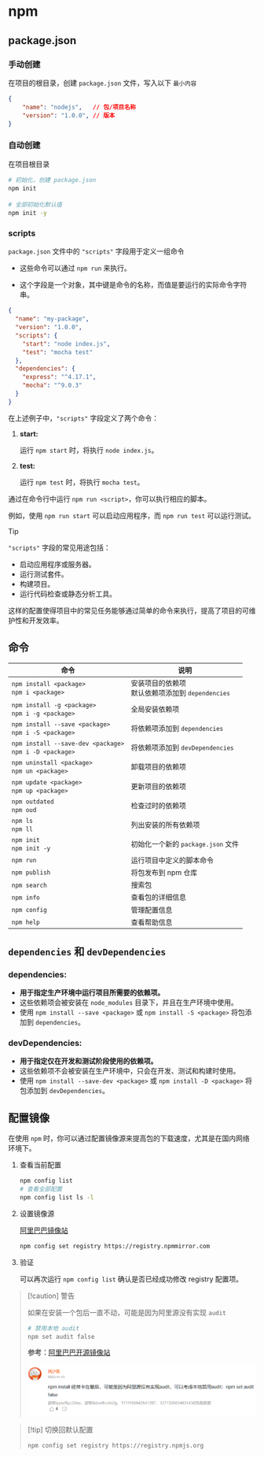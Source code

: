 # npm

## package.json

### 手动创建

在项目的根目录，创建 `package.json` 文件，写入以下 `最小内容`

``` json
{
    "name": "nodejs",	// 包/项目名称
    "version": "1.0.0",	// 版本
}
```



### 自动创建

在项目根目录

``` bash
# 初始化，创建 package.json
npm init

# 全部初始化默认值
npm init -y
```



### scripts

`package.json` 文件中的 `"scripts"` 字段用于定义一组命令

- 这些命令可以通过 `npm run` 来执行。

- 这个字段是一个对象，其中键是命令的名称，而值是要运行的实际命令字符串。

``` json {4-7}
{
  "name": "my-package",
  "version": "1.0.0",
  "scripts": {	
    "start": "node index.js",
    "test": "mocha test"
  },
  "dependencies": {
    "express": "^4.17.1",
    "mocha": "^9.0.3"
  }
}
```

在上述例子中，`"scripts"` 字段定义了两个命令：

1. **start:**

    运行 `npm start` 时，将执行 `node index.js`。

2. **test:**

    运行 `npm test` 时，将执行 `mocha test`。

通过在命令行中运行 `npm run <script>`，你可以执行相应的脚本。

例如，使用 `npm run start` 可以启动应用程序，而 `npm run test` 可以运行测试。

> [!tip] 
>
> `"scripts"` 字段的常见用途包括：
>
> - 启动应用程序或服务器。
> - 运行测试套件。
> - 构建项目。
> - 运行代码检查或静态分析工具。
>
> 这样的配置使得项目中的常见任务能够通过简单的命令来执行，提高了项目的可维护性和开发效率。



## 命令

| 命令                                                         | 说明                                                  |
| ------------------------------------------------------------ | ----------------------------------------------------- |
| `npm install <package>`<br />`npm i <package>`               | 安装项目的依赖项<br />默认依赖项添加到 `dependencies` |
| `npm install -g <package>`<br />`npm i -g <package>`         | 全局安装依赖项                                        |
| `npm install --save <package>`<br />`npm i -S <package>`     | 将依赖项添加到 `dependencies`                         |
| `npm install --save-dev <package>`<br />`npm i -D <package>` | 将依赖项添加到 `devDependencies`                      |
| `npm uninstall <package>`<br />`npm un <package>`            | 卸载项目的依赖项                                      |
| `npm update <package>`<br />`npm up <package>`               | 更新项目的依赖项                                      |
| `npm outdated`<br />`npm oud`                                | 检查过时的依赖项                                      |
| `npm ls`<br />`npm ll`                                       | 列出安装的所有依赖项                                  |
| `npm init`<br />`npm init -y`                                | 初始化一个新的 `package.json` 文件                    |
| `npm run`                                                    | 运行项目中定义的脚本命令                              |
| `npm publish`                                                | 将包发布到 npm 仓库                                   |
| `npm search`                                                 | 搜索包                                                |
| `npm info`                                                   | 查看包的详细信息                                      |
| `npm config`                                                 | 管理配置信息                                          |
| `npm help`                                                   | 查看帮助信息                                          |



## `dependencies` 和 `devDependencies`

### dependencies:

- **用于指定生产环境中运行项目所需要的依赖项。**
- 这些依赖项会被安装在 `node_modules` 目录下，并且在生产环境中使用。
- 使用 `npm install --save <package>` 或 `npm install -S <package>` 将包添加到 `dependencies`。

### devDependencies:

- **用于指定仅在开发和测试阶段使用的依赖项。**
- 这些依赖项不会被安装在生产环境中，只会在开发、测试和构建时使用。
- 使用 `npm install --save-dev <package>` 或 `npm install -D <package>` 将包添加到 `devDependencies`。



## 配置镜像

在使用 `npm` 时，你可以通过配置镜像源来提高包的下载速度，尤其是在国内网络环境下。

1. 查看当前配置

    ``` bash
    npm config list
    # 查看全部配置
    npm config list ls -l
    ```

2. 设置镜像源

    [阿里巴巴镜像站](https://developer.aliyun.com/mirror/NPM?spm=a2c6h.13651102.0.0.30da1b11MCJsYX)

    ``` bash
    npm config set registry https://registry.npmmirror.com
    ```

3. 验证

    可以再次运行 `npm config list` 确认是否已经成功修改 registry 配置项。

> [!caution] 警告
>
> 如果在安装一个包后一直不动，可能是因为阿里源没有实现 `audit`
>
> ``` bash
> # 禁用本地 audit
> npm set audit false
> ```
>
> **参考：**[阿里巴巴开源镜像站](https://developer.aliyun.com/mirror/NPM?spm=a2c6h.13651102.0.0.30da1b11MCJsYX)
>
> ![image-20240309172458764](./assets/image-20240309172458764.png)



> [!tip] 切换回默认配置
>
> ``` bash
> npm config set registry https://registry.npmjs.org
> ```

